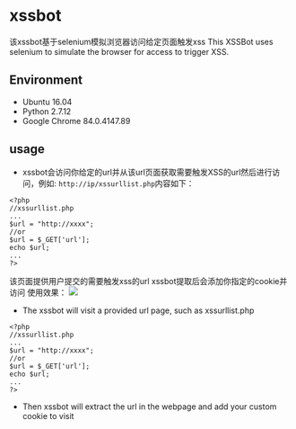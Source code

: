 # xssbot
该xssbot基于selenium模拟浏览器访问给定页面触发xss
This XSSBot uses selenium to simulate the browser for access to trigger XSS.
## Environment
* Ubuntu 16.04
* Python 2.7.12
* Google Chrome 84.0.4147.89
## usage
* xssbot会访问你给定的url并从该url页面获取需要触发XSS的url然后进行访问，例如:
`http://ip/xssurllist.php`内容如下：
```
<?php
//xssurllist.php
...
$url = "http://xxxx";
//or
$url = $_GET['url'];
echo $url;
...
?>
```
该页面提供用户提交的需要触发xss的url
xssbot提取后会添加你指定的cookie并访问
使用效果：
![](https://s1.ax1x.com/2020/07/24/UjNWod.png)


* The xssbot will visit a provided url page, such as xssurllist.php
```
<?php
//xssurllist.php
...
$url = "http://xxxx";
//or
$url = $_GET['url'];
echo $url;
...
?>
```
* Then xssbot will extract the url in the webpage and add your custom cookie to visit
